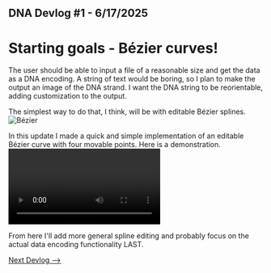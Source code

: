 ## DNA Devlog #1 - 6/17/2025
# Starting goals - Bézier curves!

The user should be able to input a file of a reasonable size and get the data as a DNA encoding. A string of text would be boring, so I plan to make the output an image of the DNA strand. I want the DNA string to be reorientable, adding customization to the output.

The simplest way to do that, I think, will be with editable Bézier splines.
![Bézier](../devlog_media/DNA_devlog_1_bézier.png)

In this update I made a quick and simple implementation of an editable Bézier curve with four movable points. Here is a demonstration.
![Demonstration](../devlog_media/DNA_devlog_1_recording_6-17-25.mp4)

From here I'll add more general spline editing and probably focus on the actual data encoding functionality LAST.

[Next Devlog -->](DNA_DEVLOG_2.md)